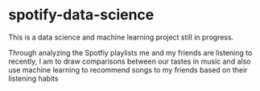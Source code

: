 # spotify-data-science

This is a data science and machine learning project still in progress. 

Through analyzing the Spotfiy playlists me and my friends are listening to recently, I am to draw comparisons between our tastes in music and also use machine learning to recommend songs to my friends based on their listening habits

